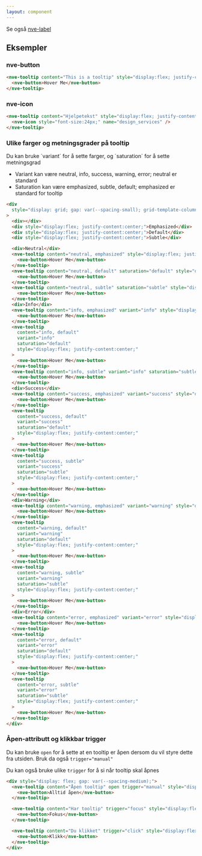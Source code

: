 ```yaml
---
layout: component
---
```


Se også [nve-label](./nve-label.html)

## Eksempler

### nve-button

<CodeExamplePreview >

```html
<nve-tooltip content="This is a tooltip" style="display:flex; justify-content:center;">
  <nve-button>Hover Me</nve-button>
</nve-tooltip>
```

</CodeExamplePreview>

### nve-icon

<CodeExamplePreview >

```html
<nve-tooltip content="Hjelpetekst" style="display:flex; justify-content:center;">
  <nve-icon style="font-size:24px;" name="design_services" />
</nve-tooltip>
```

</CodeExamplePreview>

### Ulike farger og metningsgrader på tooltip

Du kan bruke ´variant´ for å sette farger, og ´saturation´ for å sette metningsgrad

- Variant kan være neutral, info, success, warning, error; neutral er standard
- Saturation kan være emphasized, subtle, default; emphasized er standard for tooltip

<CodeExamplePreview >

```html
<div
  style="display: grid; gap: var(--spacing-small); grid-template-columns: auto 1fr 1fr 1fr; align-items: center; justify-content: center;"
>
  <div></div>
  <div style="display:flex; justify-content:center;">Emphasized</div>
  <div style="display:flex; justify-content:center;">Default</div>
  <div style="display:flex; justify-content:center;">Subtle</div>

  <div>Neutral</div>
  <nve-tooltip content="neutral, emphasized" style="display:flex; justify-content:center;">
    <nve-button>Hover Me</nve-button>
  </nve-tooltip>
  <nve-tooltip content="neutral, default" saturation="default" style="display:flex; justify-content:center;">
    <nve-button>Hover Me</nve-button>
  </nve-tooltip>
  <nve-tooltip content="neutral, subtle" saturation="subtle" style="display:flex; justify-content:center;">
    <nve-button>Hover Me</nve-button>
  </nve-tooltip>
  <div>Info</div>
  <nve-tooltip content="info, emphasized" variant="info" style="display:flex; justify-content:center;">
    <nve-button>Hover Me</nve-button>
  </nve-tooltip>
  <nve-tooltip
    content="info, default"
    variant="info"
    saturation="default"
    style="display:flex; justify-content:center;"
  >
    <nve-button>Hover Me</nve-button>
  </nve-tooltip>
  <nve-tooltip content="info, subtle" variant="info" saturation="subtle" style="display:flex; justify-content:center;">
    <nve-button>Hover Me</nve-button>
  </nve-tooltip>
  <div>Success</div>
  <nve-tooltip content="success, emphasized" variant="success" style="display:flex; justify-content:center;">
    <nve-button>Hover Me</nve-button>
  </nve-tooltip>
  <nve-tooltip
    content="success, default"
    variant="success"
    saturation="default"
    style="display:flex; justify-content:center;"
  >
    <nve-button>Hover Me</nve-button>
  </nve-tooltip>
  <nve-tooltip
    content="success, subtle"
    variant="success"
    saturation="subtle"
    style="display:flex; justify-content:center;"
  >
    <nve-button>Hover Me</nve-button>
  </nve-tooltip>
  <div>Warning</div>
  <nve-tooltip content="warning, emphasized" variant="warning" style="display:flex; justify-content:center;">
    <nve-button>Hover Me</nve-button>
  </nve-tooltip>
  <nve-tooltip
    content="warning, default"
    variant="warning"
    saturation="default"
    style="display:flex; justify-content:center;"
  >
    <nve-button>Hover Me</nve-button>
  </nve-tooltip>
  <nve-tooltip
    content="warning, subtle"
    variant="warning"
    saturation="subtle"
    style="display:flex; justify-content:center;"
  >
    <nve-button>Hover Me</nve-button>
  </nve-tooltip>
  <div>Error</div>
  <nve-tooltip content="error, emphasized" variant="error" style="display:flex; justify-content:center;">
    <nve-button>Hover Me</nve-button>
  </nve-tooltip>
  <nve-tooltip
    content="error, default"
    variant="error"
    saturation="default"
    style="display:flex; justify-content:center;"
  >
    <nve-button>Hover Me</nve-button>
  </nve-tooltip>
  <nve-tooltip
    content="error, subtle"
    variant="error"
    saturation="subtle"
    style="display:flex; justify-content:center;"
  >
    <nve-button>Hover Me</nve-button>
  </nve-tooltip>
</div>
```

</CodeExamplePreview>

### Åpen-attributt og klikkbar trigger

Du kan bruke `open` for å sette at en tooltip er åpen dersom du vil styre dette fra utsiden. Bruk da også `trigger="manual"`

Du kan også bruke ulike `trigger` for å si når tooltip skal åpnes

<CodeExamplePreview >

```html
<div style="display: flex; gap: var(--spacing-medium);">
  <nve-tooltip content="Åpen tooltip" open trigger="manual" style="display:flex; justify-content:center;">
    <nve-button>Alltid åpen</nve-button>
  </nve-tooltip>

  <nve-tooltip content="Har tooltip" trigger="focus" style="display:flex; justify-content:center;">
    <nve-button>Fokus</nve-button>
  </nve-tooltip>

  <nve-tooltip content="Du klikket" trigger="click" style="display:flex; justify-content:center;">
    <nve-button>Klikk</nve-button>
  </nve-tooltip>
</div>
```

</CodeExamplePreview>
